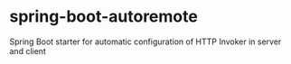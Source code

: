 # spring-boot-autoremote

Spring Boot starter for automatic configuration of HTTP Invoker in server and client
